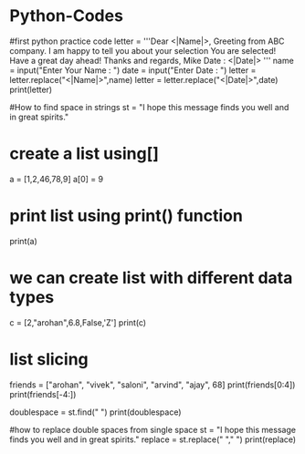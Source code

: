 # Python-Codes
#first python practice code
letter = '''Dear <|Name|>,
Greeting from ABC company. I am happy to tell you about your selection
You are selected!
Have a great day ahead!
Thanks and regards,
Mike
Date : <|Date|>
'''
name = input("Enter Your Name : ")
date = input("Enter Date : ")
letter = letter.replace("<|Name|>",name)
letter = letter.replace("<|Date|>",date)
print(letter)

#How to find space in strings
st = "I hope this message finds you well  and in great spirits."

# create a list using[]
a = [1,2,46,78,9]
a[0] = 9
# print list using print() function
print(a)

# we can create list with different data types
c = [2,"arohan",6.8,False,'Z']
print(c)

# list slicing
friends = ["arohan", "vivek", "saloni", "arvind", "ajay", 68]
print(friends[0:4])
print(friends[-4:])

doublespace = st.find("  ")
print(doublespace)

#how to replace double spaces from single space
st = "I hope this  message finds you well  and in great  spirits."
replace = st.replace("  "," ")
print(replace)  
